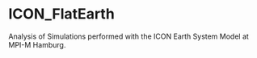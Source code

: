 # ICON_FlatEarth
Analysis of Simulations performed with the ICON Earth System Model at MPI-M Hamburg. 
